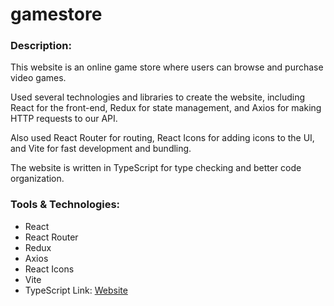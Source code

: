 # gamestore
 
### Description:

This website is an online game store where users can browse and purchase video games. 

Used several technologies and libraries to create the website, including React for the front-end, 
Redux for state management, 
and Axios for making HTTP requests to our API. 

Also used React Router for routing, 
React Icons for adding icons to the UI, 
and Vite for fast development and bundling. 

The website is written in TypeScript for type checking and better code organization.

### Tools & Technologies:

- React
- React Router
- Redux
- Axios
- React Icons
- Vite
- TypeScript
Link: [Website](https://danyatcode.github.io/gamestore/)
